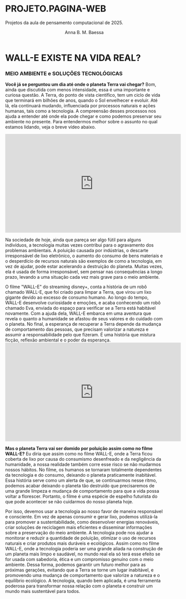 # PROJETO.PAGINA-WEB
Projetos da aula de pensamento computacional de 2025.

<header>Anna B. M. Baessa</header>


<h1>WALL-E EXISTE NA VIDA REAL?</h1>
<h3>MEIO AMBIENTE e SOLUÇÕES TECNOLÓGICAS</h3>

<p><b>Você já se perguntou um dia até onde o planeta Terra vai chegar?</b> Bom, ainda que discutida com menos intensidade, essa é uma importante e curiosa questão. A Terra, do ponto de vista científico, tem um ciclo de vida que terminará em bilhões de anos, quando o Sol envelhecer e evoluir. Até lá, ela continuará mudando, influenciada por processos naturais e ações humanas, tais como a tecnologia. A compreensão desses processos nos ajuda a entender até onde ela pode chegar e como podemos preservar seu ambiente no presente. Para entendermos melhor sobre o assunto no qual estamos lidando, veja o breve vídeo abaixo.</p>

<iframe width="560" height="315" src="https://www.youtube.com/embed/zkQu0QNcWjA?si=DIKfAi3Ozea1Wxgw" title="YouTube video player" frameborder="0" allow="accelerometer; autoplay; clipboard-write; encrypted-media; gyroscope; picture-in-picture; web-share" referrerpolicy="strict-origin-when-cross-origin" allowfullscreen></iframe>


<p>Na sociedade de hoje, ainda que pareça ser algo fútil para alguns indivíduos, a tecnologia muitas vezes contribui para o agravamento dos problemas ambientais. A poluição causada por indústrias, o descarte irresponsável de lixo eletrônico, o aumento do consumo de bens materiais e o desperdício de recursos naturais são exemplos de como a tecnologia, em vez de ajudar, pode estar acelerando a destruição do planeta. Muitas vezes, ela é usada de forma irresponsável, sem pensar nas consequências a longo prazo, levando a uma situação cada vez mais grave para o meio ambiente.</p>
<p>O filme "WALL-E" do streaming disney+, conta a história de um robô chamado WALL-E, que foi criado para limpar a Terra, que virou um lixo gigante devido ao excesso de consumo humano. Ao longo do tempo, WALL-E desenvolve curiosidade e emoções, e acaba conhecendo um robô chamado Eva, enviada do espaço para verificar se a Terra está habitável novamente. Com a ajuda dela, WALL-E embarca em uma aventura que revela o quanto a humanidade se afastou de seus valores e do cuidado com o planeta. No final, a esperança de recuperar a Terra depende da mudança de comportamento das pessoas, que precisam valorizar a natureza e assumir a responsabilidade pelo que fizeram. É uma história que mistura ficção, reflexão ambiental e o poder da esperança.
<iframe width="560" height="315" src="https://www.youtube.com/embed/bpqVe3GvUZU?si=zUihOaSGF9GmO4Ny" title="YouTube video player" frameborder="0" allow="accelerometer; autoplay; clipboard-write; encrypted-media; gyroscope; picture-in-picture; web-share" referrerpolicy="strict-origin-when-cross-origin" allowfullscreen></iframe>
<p><b>Mas o planeta Terra vai ser domido por poluição assim como no filme WALL-E?</b> Eu diria que assim como no filme WALL-E, onde a Terra ficou coberta de lixo por causa do consumismo desenfreado e da negligência da humanidade, a nossa realidade também corre esse risco se não mudarmos nossos hábitos. No filme, os humanos se tornaram totalmente dependentes da tecnologia e do consumo, deixando o planeta praticamente inabitável. Essa história serve como um alerta de que, se continuarmos nesse ritmo, podemos acabar deixando o planeta tão destruído que precisaremos de uma grande limpeza e mudança de comportamento para que a vida possa voltar a florescer. Portanto, o filme é uma espécie de espelho futurista do que pode acontecer se não cuidarmos do nosso planeta hoje.</p>
<p>Por isso, devemos usar a tecnologia ao nosso favor de maneira responsável e consciente. Em vez de apenas consumir e gerar lixo, podemos utilizá-la para promover a sustentabilidade, como desenvolver energias renováveis, criar soluções de reciclagem mais eficientes e disseminar informações sobre a preservação do meio ambiente. A tecnologia pode nos ajudar a monitorar e reduzir a quantidade de poluição, otimizar o uso de recursos naturais e criar produtos mais duráveis e ecológicos. Assim como no filme WALL-E, onde a tecnologia poderia ser uma grande aliada na construção de um planeta mais limpo e saudável, no mundo real ela só terá esse efeito se for usada com sabedoria, ética e um compromisso genuíno com o meio ambiente. Dessa forma, podemos garantir um futuro melhor para as próximas gerações, evitando que a Terra se torne um lugar inabitável, e promovendo uma mudança de comportamento que valorize a natureza e o equilíbrio ecológico. A tecnologia, quando bem aplicada, é uma ferramenta poderosa para transformar nossa relação com o planeta e construir um mundo mais sustentável para todos.</p>

